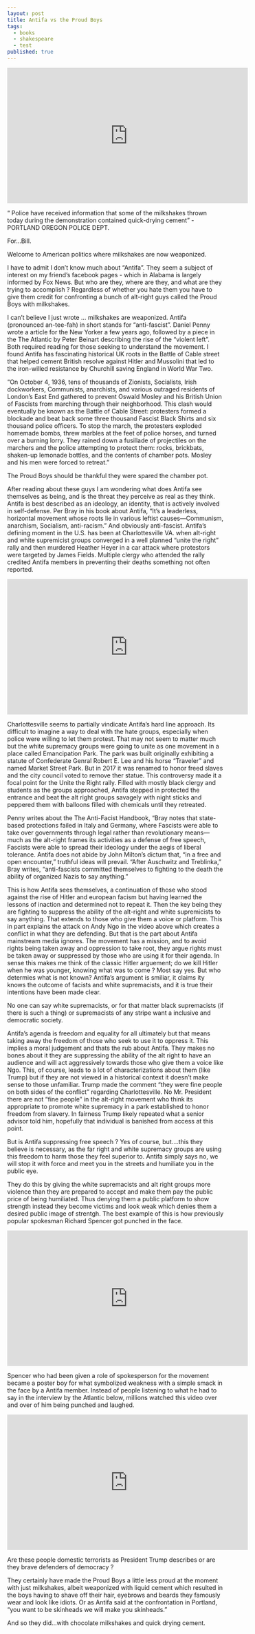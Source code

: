 ```yaml
---
layout: post
title: Antifa vs the Proud Boys
tags:
  - books
  - shakespeare
  - test
published: true
---
```


<iframe width="560" height="315" src="https://www.youtube.com/embed/8WzMZxT-41k" frameborder="0" allow="accelerometer; autoplay; encrypted-media; gyroscope; picture-in-picture" allowfullscreen></iframe>

“ Police have received information that some of the milkshakes thrown today during the demonstration contained quick-drying cement” - PORTLAND OREGON POLICE DEPT.

For...Bill.

Welcome to American politics where milkshakes are now weaponized.

I have to admit I don’t know much about “Antifa”. They seem a subject of interest on my friend’s facebook pages - which in Alabama is largely informed by Fox News. But who are they, where are they, and what are they trying to accomplish ? Regardless of whether you hate them you have to give them credit for confronting a bunch of alt-right guys called the Proud Boys with milkshakes.

I can’t believe I just wrote … milkshakes are weaponized.
Antifa (pronounced an-tee-fah) in short stands for “anti-fascist”. Daniel Penny wrote a article for the New Yorker a few years ago, followed by a piece in the The Atlantic by Peter Beinart describing the rise of the “violent left”. Both required reading for those seeking to understand the movement. I found Antifa has fascinating historical UK roots in the Battle of Cable street that helped cement British resolve against Hitler and Mussolini that led to the iron-willed resistance by Churchill saving England in World War Two.

“On October 4, 1936, tens of thousands of Zionists, Socialists, Irish dockworkers, Communists, anarchists, and various outraged residents of London’s East End gathered to prevent Oswald Mosley and his British Union of Fascists from marching through their neighborhood. This clash would eventually be known as the Battle of Cable Street: protesters formed a blockade and beat back some three thousand Fascist Black Shirts and six thousand police officers. To stop the march, the protesters exploded homemade bombs, threw marbles at the feet of police horses, and turned over a burning lorry. They rained down a fusillade of projectiles on the marchers and the police attempting to protect them: rocks, brickbats, shaken-up lemonade bottles, and the contents of chamber pots. Mosley and his men were forced to retreat.”

The Proud Boys should be thankful they were spared the chamber pot.

After reading about these guys I am wondering what does Antifa see themselves as being, and is the threat they perceive as real as they think. Antifa is best described as an ideology, an identity, that is actively involved in self-defense. Per Bray in his book about Antifa, “It’s a leaderless, horizontal movement whose roots lie in various leftist causes—Communism, anarchism, Socialism, anti-racism.” And obviously anti-fascist. Antifa’s defining moment in the U.S. has been at Charlottesville VA. when alt-right and white supremicist groups converged in a well planned “unite the right” rally and then murdered Heather Heyer in a car attack where protestors were targeted by James Fields. Multiple clergy who attended the rally credited Antifa members in preventing their deaths something not often reported.

<iframe width="560" height="315" src="https://www.youtube.com/embed/FDIfPhx-Fm0" frameborder="0" allow="accelerometer; autoplay; encrypted-media; gyroscope; picture-in-picture" allowfullscreen></iframe>

Charlottesville seems to partially vindicate Antifa’s hard line approach. Its difficult to imagine a way to deal with the hate groups, especially when police were willing to let them protest. That may not seem to matter much but the white supremacy groups were going to unite as one movement in a place called Emancipation Park. The park was built originally exhibiting a statute of Confederate Genral Robert E. Lee and his horse “Traveler” and named Market Street Park. But in 2017 it was renamed to honor freed slaves and the city council voted to remove ther statue. This controversy made it a focal point for the Unite the Right rally. Filled with mostly black clergy and students as the groups approached, Antifa stepped in protected the entrance and beat the alt right groups savagely with night sticks and peppered them with balloons filled with chemicals until they retreated.

Penny writes about the The Anti-Facist Handbook, “Bray notes that state-based protections failed in Italy and Germany, where Fascists were able to take over governments through legal rather than revolutionary means—much as the alt-right frames its activities as a defense of free speech, Fascists were able to spread their ideology under the aegis of liberal tolerance. Antifa does not abide by John Milton’s dictum that, “in a free and open encounter,” truthful ideas will prevail. “After Auschwitz and Treblinka,” Bray writes, “anti-fascists committed themselves to fighting to the death the ability of organized Nazis to say anything.”

This is how Antifa sees themselves, a continuation of those who stood against the rise of Hitler and european facism but having learned the lessons of inaction and determined not to repeat it. Then the key being they are fighting to suppress the ability of the alt-right and white supremicists to say anything. That extends to those who give them a voice or platform. This in part explains the attack on Andy Ngo in the video above which creates a conflict in what they are defending. But that is the part about Antifa mainstream media ignores. The movement has a mission, and to avoid rights being taken away and oppression to take root, they argue rights must be taken away or suppressed by those who are using it for their agenda. In sense this makes me think of the classic Hitler arguement; do we kill Hitler when he was younger, knowing what was to come ? Most say yes. But who determies what is not known? Antifa’s argument is smiliar, it claims ity knows the outcome of facists and white supremacists, and it is true their intentions have been made clear.

No one can say white supremacists, or for that matter black supremacists (if there is such a thing) or supremacists of any stripe want a inclusive and democratic society.

Antifa’s agenda is freedom and equality for all ultimately but that means taking away the freedom of those who seek to use it to oppress it. This implies a moral judgement and thats the rub about Antifa. They makes no bones about it they are suppressing the ability of the alt right to have an audience and will act aggressively towards those who give them a voice like Ngo. This, of course, leads to a lot of characterizations about them (like Trump) but if they are not viewed in a historical context it doesn’t make sense to those unfamiliar. Trump made the comment “they were fine people on both sides of the conflict” regarding Charlottesville. No Mr. President there are not “fine people” in the alt-right movement who think its appropriate to promote white supremacy in a park established to honor freedom from slavery. In fairness Trump likely repeated what a senior advisor told him, hopefully that individual is banished from access at this point.

But is Antifa suppressing free speech ? Yes of course, but….this they believe is necessary, as the far right and white supremacy groups are using this freedom to harm those they feel superior to. Antifa simply says no, we will stop it with force and meet you in the streets and humiliate you in the public eye.

They do this by giving the white supremacists and alt right groups more violence than they are prepared to accept and make them pay the public price of being humiliated. Thus denying them a public platform to show strength instead they become victims and look weak which denies them a desired public image of strentgh. The best example of this is how previously popular spokesman Richard Spencer got punched in the face.

<iframe width="560" height="315" src="https://www.youtube.com/embed/bJKzsSM6MBg" frameborder="0" allow="accelerometer; autoplay; encrypted-media; gyroscope; picture-in-picture" allowfullscreen></iframe>

Spencer who had been given a role of spokesperson for the movement became a poster boy for what symbolized weakness with a simple smack in the face by a Antifa member. Instead of people listening to what he had to say in the interview by the Atlantic below, millions watched this video over and over of him being punched and laughed.

<iframe width="560" height="315" src="https://www.youtube.com/embed/kVeZ0_Lhazw" frameborder="0" allow="accelerometer; autoplay; encrypted-media; gyroscope; picture-in-picture" allowfullscreen></iframe>

Are these people domestic terrorists as President Trump describes or are they brave defenders of democracy ?

They certainly have made the Proud Boys a little less proud at the moment with just milkshakes, albeit weaponized with liquid cement which resulted in the boys having to shave off their hair, eyebrows and beards they famously wear and look like idiots. Or as Antifa said at the confrontation in Portland, “you want to be skinheads we will make you skinheads.”

And so they did…with chocolate milkshakes and quick drying cement.





